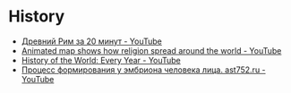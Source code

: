 # History
* [Древний Рим за 20 минут - YouTube](https://www.youtube.com/watch?v=LqB2pZXEfO4)
* [Animated map shows how religion spread around the world - YouTube](https://www.youtube.com/watch?v=AvFl6UBZLv4)
* [History of the World: Every Year - YouTube](https://www.youtube.com/watch?v=ymI5Uv5cGU4)
* [Процесс формирования у эмбриона человека лица. ast752.ru - YouTube](https://www.youtube.com/watch?v=qHQnkBXJ5e8)
